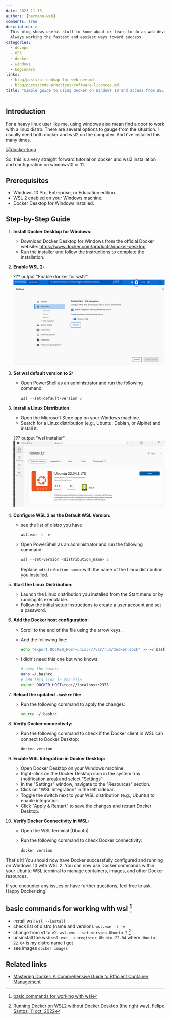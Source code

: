 ```yaml
---
date: 2023-11-13
authors: [hermann-web]
comments: true
description: >
  This blog shows useful stuff to know about or learn to do as web developer or data scientist/engineer
  Always working the fastest and easiest ways toward success
categories:
  - devops
  - OSX
  - docker
  - windows
  - beginners
links:
  - blog/posts/a-roadmap-for-web-dev.md
  - blog/posts/code-practises/software-licences.md
title: "Simple guide to using Docker on Windows 10 and access from WSL 2"
---
```


## Introduction

For a heavy linux user like me, using windows also mean find a door to work with a linux distro. There are several options to gauge from the situation. I usually need both docker and wsl2 on the computer. And i've installed this many times.

<div class="float-img-container float-img-right">
  <a title="Credit: docker.com" href="https://www.docker.com/company/newsroom/media-resources/"><img alt="docker-logo" src="https://driftt.imgix.net/https%3A%2F%2Fdriftt.imgix.net%2Fhttps%253A%252F%252Fs3.us-east-1.amazonaws.com%252Fcustomer-api-avatars-prod%252F5244849%252F2992b5064fb40c8454b29d7dde843e02wxmbzt425w27%3Ffit%3Dmax%26fm%3Dpng%26h%3D200%26w%3D200%26s%3Dafd7b37a323ef1171abe7d37c7b901e5?fit=max&fm=png&h=200&w=200&s=f2525fe124159f60cc588983058867b1g"></a>
</div>

So, this is a very straight forward tutorial on docker and wsl2 installation and configuration on windows10 or 11.

## Prerequisites

- Windows 10 Pro, Enterprise, or Education edition.
- WSL 2 enabled on your Windows machine.
- Docker Desktop for Windows installed.

## Step-by-Step Guide
<!-- - install docker [^3]: He recommend to install [docker desktop](https://docs.docker.com/desktop/install/windows-install/) -->

1. **Install Docker Desktop for Windows:**
    - Download Docker Desktop for Windows from the official Docker website: <https://www.docker.com/products/docker-desktop>
    - Run the installer and follow the instructions to complete the installation.

2. **Enable WSL 2:**

    ??? output "Enable docker for wsl2"
        ![](./img/wsl2-enable-docker.png)

2. **Set wsl default version to 2:**

    - Open PowerShell as an administrator and run the following command:

      ```powershell
      wsl --set-default-version 2
      ```

<!-- more -->

3. **Install a Linux Distribution:**
    - Open the Microsoft Store app on your Windows machine.
    - Search for a Linux distribution (e.g., Ubuntu, Debian, or Alpine) and install it.

    ??? output "wsl installer"
        ![](./img/install-wsl-windows10.png)

6. **Configure WSL 2 as the Default WSL Version:**
    - see the list of distro you have

      ```powershell
      wsl.exe -l -v
      ```

    - Open PowerShell as an administrator and run the following command:

      ```powershell
      wsl --set-version <distribution_name> 2
      ```

      Replace `<distribution_name>` with the name of the Linux distribution you installed.

7. **Start the Linux Distribution:**
    - Launch the Linux distribution you installed from the Start menu or by running its executable.
    - Follow the initial setup instructions to create a user account and set a password.

8. **Add the Docker host configuration:**
    - Scroll to the end of the file using the arrow keys.
    - Add the following line:

      ```bash
      echo "export DOCKER_HOST=unix:///var/run/docker.sock" >> ~/.bashrc
      ```

    - I didn't need this one but who knows:

      ```bash
      # open the bashrc
      nano ~/.bashrc
      # add this line in the file
      export DOCKER_HOST=tcp://localhost:2375
      ```

9. **Reload the updated `.bashrc` file:**
    - Run the following command to apply the changes:

      ```bash
      source ~/.bashrc
      ```

10. **Verify Docker connectivity:**
    - Run the following command to check if the Docker client in WSL can connect to Docker Desktop:

      ```bash
      docker version
      ```

11. **Enable WSL Integration in Docker Desktop:**
    - Open Docker Desktop on your Windows machine.
    - Right-click on the Docker Desktop icon in the system tray (notification area) and select "Settings".
    - In the "Settings" window, navigate to the "Resources" section.
    - Click on "WSL Integration" in the left sidebar.
    - Toggle the switch next to your WSL distribution (e.g., Ubuntu) to enable integration.
    - Click "Apply & Restart" to save the changes and restart Docker Desktop.

12. **Verify Docker Connectivity in WSL:**
    - Open the WSL terminal (Ubuntu).
    - Run the following command to check Docker connectivity:

      ```bash
      docker version
      ```

That's it! You should now have Docker successfully configured and running on Windows 10 with WSL 2. You can now use Docker commands within your Ubuntu WSL terminal to manage containers, images, and other Docker resources.

If you encounter any issues or have further questions, feel free to ask. Happy Dockerizing!

## basic commands for working with wsl [^2]

- install wsl: ```wsl --install```
- check list of distro (name and version): ```wsl.exe -l -v```
- change from v1 to v2: ```wsl.exe --set-version Ubuntu 2``` [^1]
- unsinstall the wsl: ```wsl.exe --unregister Ubuntu-22.04``` where `Ubuntu-22.04` is my distro name i got
- see images
```docker images```

[^1]: [Running Docker on WSL2 without Docker Desktop (the right way), Felipe Santos, 11 oct. 2022](https://dev.to/felipecrs/simply-run-docker-on-wsl2-3o8)
[^2]: [basic commands for working with wsl](https://learn.microsoft.com/en-us/windows/wsl/install#install-wsl-command)

## Related links

- [Mastering Docker: A Comprehensive Guide to Efficient Container Management](../OSX/docker/mastering-docker-comprehensive-guide-efficient-container-management.md)
